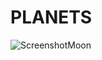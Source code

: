 # PLANETS

![ScreenshotMoon](https://github.com/user-attachments/assets/95fd9615-ccc8-4d38-94f3-93b9bbf4e8f8)

